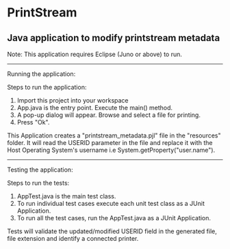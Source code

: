 # PrintStream
Java application to modify printstream metadata
---

Note: This application requires Eclipse (Juno or above) to run.

---
Running the application:

Steps to run the application:

1. Import this project into your workspace
2. App.java is the entry point. Execute the main() method.
3. A pop-up dialog will appear. Browse and select a file for printing.
4. Press "Ok".

This Application creates a "printstream_metadata.pjl" file in the "resources" folder.
It will read the USERID parameter in the file and replace it with the Host Operating System's username i.e System.getProperty("user.name").

---
Testing the application:

Steps to run the tests:

1. AppTest.java is the main test class.
2. To run individual test cases execute each unit test class as a JUnit Application.
3. To run all the test cases, run the AppTest.java as a JUnit Application.

Tests will validate the updated/modified USERID field in the generated file, file extension and identify a connected printer.
